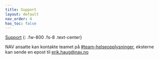 ```yaml
---
title: Support
layout: default
nav_order: 4
has_toc: false
---
```


<u>Support</u>
{: .fw-800 .fs-8 .text-center}

NAV ansatte kan kontakte teamet på [#team-helseopplysninger](https://app.slack.com/client/T5LNAMWNA/C01AQTAU3CH),
eksterne kan sende en epost til <erik.haug@nav.no>